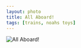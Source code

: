 ```yaml
---
layout: photo
title: All Aboard!
tags: [trains, noahs toys] 
---
```


![All Aboard!]({{site.baseurl}}/pictures/2014-04-18-All-Aboard/2014-04-18-All-Aboard.jpg)